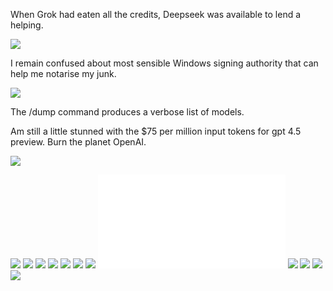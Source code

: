 When Grok had eaten all the credits, Deepseek was available to lend a helping.

![](media/crashburnrepeat.png)

I remain confused about most sensible Windows signing authority that can help me notarise my junk.

![](media/dailychatbot.png)

The /dump command produces a verbose list of models.

Am still a little stunned with the $75 per million input tokens for gpt 4.5 preview. Burn the planet OpenAI.

![](media/deets.png)

![](media/forgerc3.png)
![](media/foundry1.png)
![](media/groknose.png)
![](media/models.png)
![](media/nanolove.png)
![](media/plan.png)
![](media/regurgemuch.png)
![](media/relayblog.md)
![](media/relaymodelalert.png)
![](media/roha3.png)
![](media/submission1.png)
![](media/xaipolite.png)
